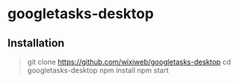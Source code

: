 # googletasks-desktop

## Installation

> git clone https://github.com/wixiweb/googletasks-desktop
> cd googletasks-desktop
> npm install
> npm start